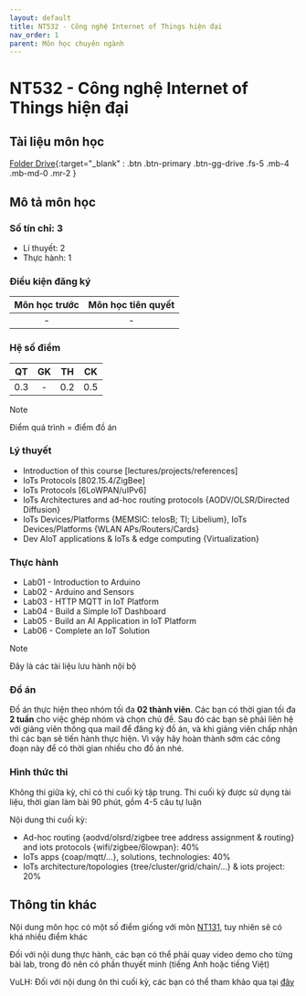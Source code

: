 ```yaml
---
layout: default
title: NT532 - Công nghệ Internet of Things hiện đại
nav_order: 1
parent: Môn học chuyên ngành
---
```


# NT532 - Công nghệ Internet of Things hiện đại

## Tài liệu môn học

[Folder Drive](https://drive.google.com/drive/folders/1XTvMSPBHZ9IasB7LKyeDbV66v4st8H98?usp=sharing){:target="_blank" : .btn .btn-primary .btn-gg-drive .fs-5 .mb-4 .mb-md-0 .mr-2 }

## Mô tả môn học

### Số tín chỉ: 3
- Lí thuyết: 2
- Thực hành: 1

### Điều kiện đăng ký

| Môn học trước| Môn học tiên quyết  |
|------|-----|
| <center>-</center>| <center>-</center>|

### Hệ số điểm

| QT   | GK  | TH  | CK  |
|------|-----|-----|-----|
| <center>0.3</center>| <center>-</center>| <center>0.2</center> | <center>0.5</center> |

> [!NOTE]
> Điểm quá trình = điểm đồ án

### Lý thuyết

- Introduction of this course [lectures/projects/references]
- IoTs Protocols [802.15.4/ZigBee]
- IoTs Protocols [6LoWPAN/uIPv6]
- IoTs Architectures and ad-hoc routing protocols {AODV/OLSR/Directed Diffusion}
- IoTs Devices/Platforms {MEMSIC: telosB; TI; Libelium}, IoTs Devices/Platforms {WLAN APs/Routers/Cards}
- Dev AIoT applications & IoTs & edge computing {Virtualization}

### Thực hành

- Lab01 - Introduction to Arduino
- Lab02 - Arduino and Sensors
- Lab03 - HTTP MQTT in IoT Platform
- Lab04 - Build a Simple IoT Dashboard
- Lab05 - Build an AI Application in IoT Platform
- Lab06 - Complete an IoT Solution

> [!NOTE]
> Đây là các tài liệu lưu hành nội bộ

### Đồ án

Đồ án thực hiện theo nhóm tối đa **02 thành viên**. Các bạn có thời gian tối đa **2 tuần** cho việc ghép nhóm và chọn chủ đề. Sau đó các bạn sẽ phải liên hệ với giảng viên thông qua mail để đăng ký đồ án, và khi giảng viên chấp nhận thì các bạn sẽ tiến hành thực hiện. Vì vậy hãy hoàn thành sớm các công đoạn này để có thời gian nhiều cho đồ án nhé.

### Hình thức thi

Không thi giữa kỳ, chỉ có thi cuối kỳ tập trung. Thi cuối kỳ được sử dụng tài liệu, thời gian làm bài 90 phút, gồm 4-5 câu tự luận 

Nội dung thi cuối kỳ:

- Ad-hoc routing {aodvd/olsrd/zigbee tree address assignment & routing} and iots protocols {wifi/zigbee/6lowpan}: 40%
- IoTs apps {coap/mqtt/...}, solutions, technologies: 40%
- IoTs architecture/topologies {tree/cluster/grid/chain/...} & iots project: 20%

## Thông tin khác

Nội dung môn học có một số điểm giống với môn [NT131](https://svuit.org/mmtt/docs/MonHocCoSoNganh/NT131.html), tuy nhiên sẽ có khá nhiều điểm khác

Đối với nội dung thực hành, các bạn có thể phải quay video demo cho từng bài lab, trong đó nên có phần thuyết minh (tiếng Anh hoặc tiếng Việt)

VuLH: Đối với nội dung ôn thi cuối kỳ, các bạn có thể tham khảo qua tại [đây](https://github.com/r1anl3/how-to-cook/blob/main/md/NT532.md)